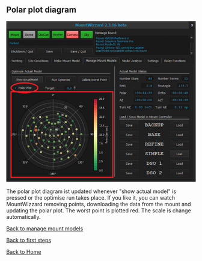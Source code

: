 ## Polar plot diagram

<img src="../pics/tab_managemountmodel1.png"/>

The polar plot diagram ist updated whenever "show actual model" is pressed or the optimise run takes place. If you like it,
you can watch MountWizzard removing points, downloading the data from the mount and updating the polar plot. The worst point
is plotted red. The scale is change automatically.

[Back to manage mount models](firststeps4.md)

[Back to first steps](firststeps.md)

[Back to Home](home.md)